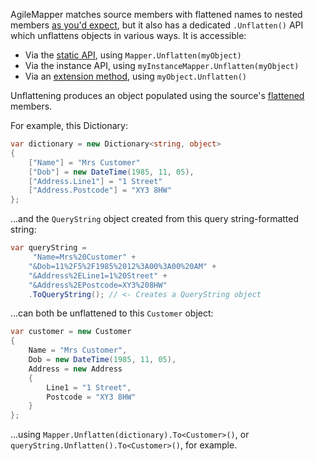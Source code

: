 AgileMapper matches source members with flattened names to nested members [as you'd expect](/Member-Matching),
but it also has a dedicated `.Unflatten()` API which unflattens objects in various ways. It is accessible:

- Via the [static API](/Static-vs-Instance-Mappers), using `Mapper.Unflatten(myObject)`
- Via the instance API, using `myInstanceMapper.Unflatten(myObject)`
- Via an [extension method](/Mapping-Extension-Methods), using `myObject.Unflatten()`

Unflattening produces an object populated using the source's [flattened](/Object-Flattening) members.

For example, this Dictionary:

```cs
var dictionary = new Dictionary<string, object>
{
    ["Name"] = "Mrs Customer"
    ["Dob"] = new DateTime(1985, 11, 05),
    ["Address.Line1"] = "1 Street"
    ["Address.Postcode"] = "XY3 8HW"
};
```

...and the `QueryString` object created from this query string-formatted string:

```cs
var queryString = 
     "Name=Mrs%20Customer" +
    "&Dob=11%2F5%2F1985%2012%3A00%3A00%20AM" +
    "&Address%2ELine1=1%20Street" +
    "&Address%2EPostcode=XY3%208HW"
    .ToQueryString(); // <- Creates a QueryString object
```

...can both be unflattened to this `Customer` object:

```cs
var customer = new Customer
{
    Name = "Mrs Customer",
    Dob = new DateTime(1985, 11, 05),
    Address = new Address
    {
        Line1 = "1 Street",
        Postcode = "XY3 8HW"
    }
};
```

...using `Mapper.Unflatten(dictionary).To<Customer>()`, or `queryString.Unflatten().To<Customer>()`, for example.